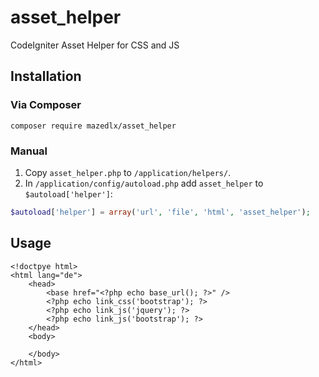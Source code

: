 # asset_helper
CodeIgniter Asset Helper for CSS and JS

## Installation

### Via Composer
```
composer require mazedlx/asset_helper
```

### Manual
1. Copy `asset_helper.php` to `/application/helpers/`.
2. In `/application/config/autoload.php` add `asset_helper` to `$autoload['helper']`:
```php
$autoload['helper'] = array('url', 'file', 'html', 'asset_helper');
```

## Usage
```
<!doctpye html>
<html lang="de">
	<head>
	    <base href="<?php echo base_url(); ?>" />
	    <?php echo link_css('bootstrap'); ?>
	    <?php echo link_js('jquery'); ?>
	    <?php echo link_js('bootstrap'); ?>
	</head>
	<body>

	</body>
</html>
```
